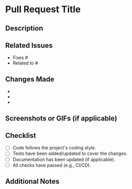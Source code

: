 # Pull Request Title
<!-- Provide a concise and descriptive title for this pull request -->

## Description
<!-- Briefly describe the purpose of the pull request. What changes were made? Why are they necessary? -->

## Related Issues
<!-- List any related issues or feature requests by providing their numbers. Use keywords like `Fixes #123` to close issues automatically. -->
- Fixes #
- Related to #

## Changes Made
<!-- Summarize the main changes made in this pull request. -->
- 
-
-

## Screenshots or GIFs (if applicable)
<!-- Add screenshots or GIFs to illustrate the changes, if applicable. -->

## Checklist
- [ ] Code follows the project's coding style.
- [ ] Tests have been added/updated to cover the changes.
- [ ] Documentation has been updated (if applicable).
- [ ] All checks have passed (e.g., CI/CD).

## Additional Notes
<!-- Add any additional notes, comments, or context that reviewers should be aware of. -->